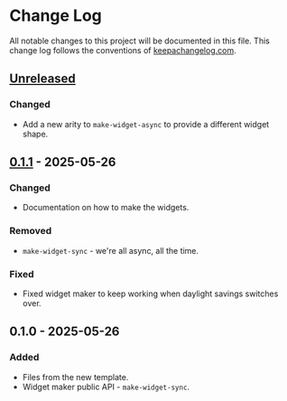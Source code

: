 # Change Log
All notable changes to this project will be documented in this file. This change log follows the conventions of [keepachangelog.com](http://keepachangelog.com/).

## [Unreleased]
### Changed
- Add a new arity to `make-widget-async` to provide a different widget shape.

## [0.1.1] - 2025-05-26
### Changed
- Documentation on how to make the widgets.

### Removed
- `make-widget-sync` - we're all async, all the time.

### Fixed
- Fixed widget maker to keep working when daylight savings switches over.

## 0.1.0 - 2025-05-26
### Added
- Files from the new template.
- Widget maker public API - `make-widget-sync`.

[Unreleased]: https://sourcehost.site/your-name/iot_ladder_editor/compare/0.1.1...HEAD
[0.1.1]: https://sourcehost.site/your-name/iot_ladder_editor/compare/0.1.0...0.1.1
